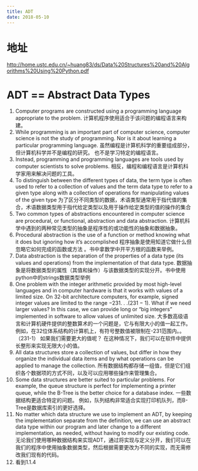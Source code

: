 ```yaml
---
title: ADT
date: 2018-05-10
---
```


# 地址
http://home.ustc.edu.cn/~huang83/ds/Data%20Structures%20and%20Algorithms%20Using%20Python.pdf

# ADT == Abstract Data Types

1. Computer programs are constructed using a programming language appropriate to the problem. 计算机程序使用适合于该问题的编程语言来构建。
2. While programming is an important part of computer science, computer science is not the study of programming. Nor is it about learning a particular programming language. 虽然编程是计算机科学的重要组成部分，但计算机科学并不是编程的研究。 也不是学习特定的编程语言。
3. Instead, programming and programming languages are tools used by computer scientists to solve problems. 相反，编程和编程语言是计算机科学家用来解决问题的工具。
4. To distinguish between the different types of data, the term type is often used to refer to a collection of values and the term data type to refer to a given type along with a collection of operations for manipulating values of the given type 为了区分不同类型的数据，术语类型通常用于指代值的集合，术语数据类型用于指代给定类型以及用于操作给定类型的值的操作的集合
5. Two common types of abstractions encountered in computer science are procedural, or functional, abstraction and data abstraction. 计算机科学中遇到的两种常见类型的抽象是程序性的或功能性的抽象和数据抽象。
6. Procedural abstraction is the use of a function or method knowing what it does but ignoring how it’s accomplished 程序抽象是使用知道它做什么但忽略它如何完成的函数或方法 。书中拿数学中开平方根的函数来举例。
7. Data abstraction is the separation of the properties of a data type (its values and operations) from the implementation of that data type. 数据抽象是将数据类型的属性（其值和操作）与该数据类型的实现分开。书中使用python中的strings数据类型举例
8. One problem with the integer arithmetic provided by most high-level languages and in computer hardware is that it works with values of a limited size. On 32-bit architecture computers, for example, signed integer values are limited to the range −231. . .(231 − 1). What if we need larger values? In this case, we can provide long or “big integers” implemented in software to allow values of unlimited size. 大多数高级语言和计算机硬件提供的整数算术的一个问题是，它与有限大小的值一起工作。 例如，在32位体系结构的计算机上，有符号整数值被限制在-231范围内。。 （231-1） 如果我们需要更大的值呢？ 在这种情况下，我们可以在软件中提供长整形来实现无限大小的值。
9. All data structures store a collection of values, but differ in how they organize the individual data items and by what operations can be applied to manage the collection. 所有数据结构都存储一组值，但是它们组织各个数据项的方式不同，以及可以应用哪些操作来管理集合。
10. Some data structures are better suited to particular problems. For example, the queue structure is perfect for implementing a printer queue, while the B-Tree is the better choice for a database index.  一些数据结构更适合特定的问题。 例如，队列结构非常适合实现打印机队列，而B-Tree是数据库索引的更好选择。
11. No matter which data structure we use to implement an ADT, by keeping the implementation separate from the definition, we can use an abstract data type within our program and later change to a different implementation, as needed, without having to modify our existing code. 无论我们使用哪种数据结构来实现ADT，通过将实现与定义分开，我们可以在我们的程序中使用抽象数据类型，然后根据需要更改为不同的实现，而无需修改我们现有的代码。
12. 看到1.1.4